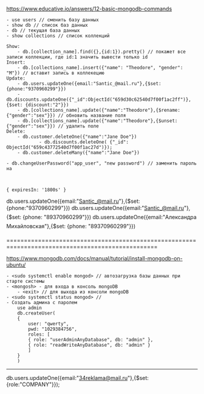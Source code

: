 https://www.educative.io/answers/12-basic-mongodb-commands

    - use users // сменить базу данных
    - show db // список баз данных
    - db // текущая база данных
    - show collections // список коллекций 
    
    Show:
        - db.[collection_name].find({},{id:1}).pretty() // покажет все записи коллекции, где id:1 значить вывести только id
    Insert:
        - db.[collections_name].insert({"name": "Theodore", "gender": "M"}) // вставит запись в коллекецию
    Update:
        - db.users.updateOne({email:"Santic_@mail.ru"},{$set: {phone:"9370960299"}})
        - db.discounts.updateOne({"_id":ObjectId("659d30c62540d7f00f1ac2ff")},{$set: {discount:"2"}})
        - db.[collections_name].update({"name":"Theodore"},{$rename: {"gender":"sex"}}) // обновить название поля
        - db.[collections_name].update({"name":"Theodore"},{$unset: {"gender":"sex"}}) // удалить поле
    Delete:
        - db.customer.deleteOne({"name":"Jane Doe"})
                - db.discounts.deleteOne( {"_id": ObjectId("659c43772540d7f00f1ac27d")});
        - db.customer.deleteMany({"name":"Jane Doe"})
        
    - db.changeUserPassword("app_user", "new password") // заменить пароль на 
    


    { expiresIn: '1800s' }

db.users.updateOne({email:"Santic_@mail.ru"},{$set: {phone:"9370960299"}})
db.users.updateOne({email:"Santic_@mail.ru"},{$set: {phone: "89370960299"}})
db.users.updateOne({email:"Александра Михайловская"},{$set: {phone: "89370960299"}})



=================================================================================================

https://www.mongodb.com/docs/manual/tutorial/install-mongodb-on-ubuntu/

    - <sudo systemctl enable mongod> // автозагрузка базы данных при старте системы
    - <mongosh> - для входа в консоль mongoDB
        - <exit> // для выхода из консоли mongoDB
    - <sudo systemctl status mongod> // 
    - Создать админа с паролем
        use admin
        db.createUser(
        {
            user: "qwerty",
            pwd: "1029384756",
            roles: [ 
            { role: "userAdminAnyDatabase", db: "admin" },
            { role: "readWriteAnyDatabase", db: "admin" } 
            ]
        }
        )

        
___________________________________________________________________________________


db.users.updateOne({email:"34reklama@mail.ru"},{$set: {role:"COMPANY"}});
